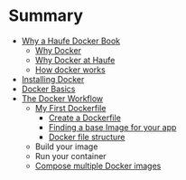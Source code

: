 # Summary

* [Why a Haufe Docker Book](README.md)
   * [Why Docker](why_docker.md)
   * [Why Docker at Haufe](why_docker_at_haufe.md)
   * [How docker works](how_docker_works.md)
* [Installing Docker](installing_docker.md)
* [Docker Basics](docker_basics.md)
* [The Docker Workflow](the_suggested_docker_haufe_workflow.md)
   * [My First Dockerfile](docker_command_reference.md)
       * [Create a Dockerfile](create_a_dockerfile.md)
       * [Finding a base Image for your app](finding_a_base_image_for_your_app.md)
       * [Docker file structure](docker_file_structure.md)
   * Build your image
   * Run your container
   * [Compose multiple Docker images](compose_multiple_docker_images.md)


